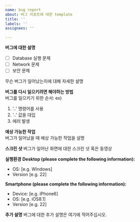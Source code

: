 ```yaml
---
name: bug report
about: 버그 리포트에 대한 template
title: ''
labels: ''
assignees: ''

---
```


**버그에 대한 설명**  
* [ ] Database 실행 문제
* [ ] Network 문제
* [ ] 보안 문제  

무슨 버그가 일어났는지에 대해 자세한 설명

**버그를 다시 일으키려면 해야하는 방법**  
버그를 일으키기 위한 순서:
ex)
1. '..' 명령어를 사용
2. '..' 값을 대입
3. 에러 발생

**예상 가능한 작업**  
버그가 일어났을 때 예상 가능한 작업을 설명

**스크린 샷**
버그가 일어난 화면에 대한 스크린 샷 혹은 동영상

**실행환경**
**Desktop (please complete the following information):**
 - OS: [e.g. Windows]
 - Version [e.g. 22]

**Smartphone (please complete the following information):**
 - Device: [e.g. iPhone6]
 - OS: [e.g. iOS8.1]
 - Version [e.g. 22]

**추가 설명**
버그에 대한 추가 설명은 여기에 적어주십시오.
